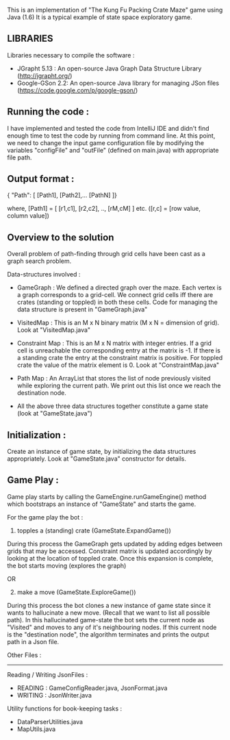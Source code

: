 
This is an implementation of "The Kung Fu Packing Crate Maze" game using Java (1.6)
It is a typical example of state space exploratory game.


LIBRARIES
---------

Libraries necessary to compile the software :

- JGrapht 5.13 : An open-source Java Graph Data Structure Library (http://jgrapht.org/)
- Google-GSon 2.2: An open-source Java library for managing JSon files (https://code.google.com/p/google-gson/)

Running the code :
-----------------

I have implemented and tested the code from IntelliJ IDE and didn't find enough time to test the code by running from command line.
At this point, we need to change the input game configuration file by modifying the variables "configFile" and "outFile" (defined on main.java) with appropriate file path.

Output format :
--------------

{ "Path": [ [Path1], [Path2],... [PathN] ]}

where, [Path1] = [ [r1,c1], [r2,c2], .., [rM,cM] ] etc.  ([r,c] = [row value, column value])



Overview to the solution
------------------------

Overall problem of path-finding through grid cells have been cast as a graph search problem.

Data-structures involved :

- GameGraph : We defined a directed graph over the maze. Each vertex is a graph corresponds to a grid-cell. We connect grid cells iff
there are crates (standing or toppled) in both these cells. Code for managing the data structure is present in
"GameGraph.java"

- VisitedMap : This is an M x N binary matrix (M x N = dimension of grid). Look at "VisitedMap.java"

- Constraint Map : This is an M x N matrix with integer entries. If a grid cell is unreachable the corresponding
entry at the matrix is -1. If there is a standing crate the entry at the constraint matrix is positive. For toppled crate
the value of the matrix element is 0. Look at "ConstraintMap.java"

- Path Map : An ArrayList that stores the list of node previously visited while exploring the current path. We print out this
list once we reach the destination node.


- All the above three data structures together constitute a game state (look at "GameState.java")

Initialization :
----------------

Create an instance of game state, by initializing the data structures appropriately. Look at "GameState.java" constructor
for details.

Game Play :
-----------

Game play starts by calling the GameEngine.runGameEngine() method which bootstraps an instance of "GameState" and starts the
game.

For the game play the bot :

1) topples a (standing) crate (GameState.ExpandGame())

During this process the GameGraph gets updated by adding edges between grids that may be accessed. Constraint matrix is updated
accordingly by looking at the location of toppled crate. Once this expansion is complete, the bot starts moving (explores
the graph)

OR

2) make a move (GameState.ExploreGame())

During this process the bot clones a new instance of game state since it wants to hallucinate a new move. (Recall that we
want to list all possible path). In this hallucinated game-state the bot sets the current node as "Visited" and moves to
any of it's neighbouring nodes. If this current node is the "destination node", the algorithm terminates and prints the output path
in a Json file.

Other Files :
___________

Reading / Writing JsonFiles :

 - READING : GameConfigReader.java, JsonFormat.java
 - WRITING : JsonWriter.java

Utility functions for book-keeping tasks :

- DataParserUtilities.java
- MapUtils.java






















